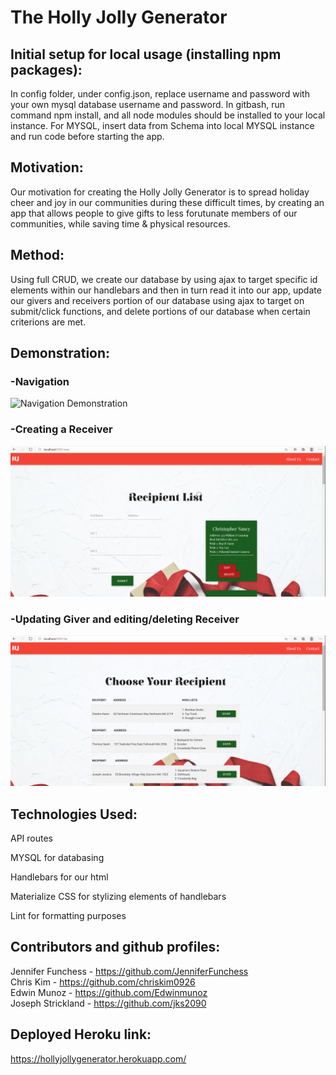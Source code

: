 # The Holly Jolly Generator

## Initial setup for local usage (installing npm packages):

In config folder, under config.json, replace username and password with your own mysql database username and password. In gitbash, run command npm install, and all node modules should be installed to your local instance. For MYSQL, insert data from Schema into local MYSQL instance and run code before starting the app.

## Motivation:

Our motivation for creating the Holly Jolly Generator is to spread holiday cheer and joy in our communities during these difficult times, by creating an app that allows people to give gifts to less forutunate members of our communities, while saving time & physical resources. 

## Method:

Using full CRUD, we create our database by using ajax to target specific id elements within our handlebars and then in turn read it into our app, update our givers and receivers portion of our database using ajax to target on submit/click functions, and delete portions of our database when certain criterions are met. 

## Demonstration:

### -Navigation

![Navigation Demonstration](public\assets\js\images\navigate.gif)

### -Creating a Receiver

![Creating Receiver Demonstration](public\assets\js\images\receive.gif)

### -Updating Giver and editing/deleting Receiver

![Giver/editing/deleting Demonstration](public\assets\js\images\give.gif)

## Technologies Used:

API routes

MYSQL for databasing

Handlebars for our html

Materialize CSS for stylizing elements of handlebars

Lint for formatting purposes 

## Contributors and github profiles:

Jennifer Funchess - https://github.com/JenniferFunchess
<br>
Chris Kim - https://github.com/chriskim0926
<br>
Edwin Munoz - https://github.com/Edwinmunoz
<br>
Joseph Strickland - https://github.com/jks2090

## Deployed Heroku link:

https://hollyjollygenerator.herokuapp.com/